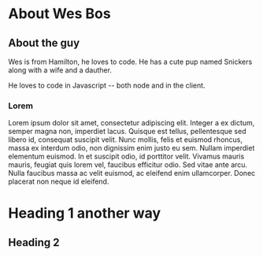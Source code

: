 # About Wes Bos

## About the guy
Wes is from Hamilton, he loves to code. He has a cute pup named Snickers along with a wife and a dauther. 

He loves to code in Javascript -- both node and in the client.

### Lorem
Lorem ipsum dolor sit amet, consectetur adipiscing elit. Integer a ex dictum, semper magna non, imperdiet lacus. Quisque est tellus, pellentesque sed libero id, consequat suscipit velit. Nunc mollis, felis et euismod rhoncus, massa ex interdum odio, non dignissim enim justo eu sem. Nullam imperdiet elementum euismod. In et suscipit odio, id porttitor velit. Vivamus mauris mauris, feugiat quis lorem vel, faucibus efficitur odio. Sed vitae ante arcu. Nulla faucibus massa ac velit euismod, ac eleifend enim ullamcorper. Donec placerat non neque id eleifend.

Heading 1 another way
========================

Heading 2 
------------------------
